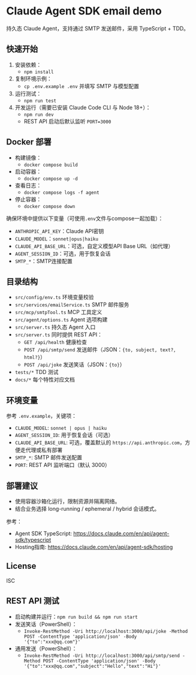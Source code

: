 # Claude Agent SDK email demo

持久态 Claude Agent，支持通过 SMTP 发送邮件，采用 TypeScript + TDD。

## 快速开始

1. 安装依赖：
   - `npm install`
2. 复制环境示例：
   - `cp .env.example .env` 并填写 SMTP 与模型配置
3. 运行测试：
   - `npm run test`
4. 开发运行（需要已安装 Claude Code CLI 与 Node 18+）：
   - `npm run dev`
   - REST API 启动后默认监听 `PORT=3000`

## Docker 部署

- 构建镜像：
  - `docker compose build`
- 启动容器：
  - `docker compose up -d`
- 查看日志：
  - `docker compose logs -f agent`
- 停止容器：
  - `docker compose down`

确保环境中提供以下变量（可使用`.env`文件与compose一起加载）：
- `ANTHROPIC_API_KEY`：Claude API密钥
- `CLAUDE_MODEL`：`sonnet|opus|haiku`
- `CLAUDE_API_BASE_URL`：可选，自定义模型API Base URL（如代理）
- `AGENT_SESSION_ID`：可选，用于恢复会话
- `SMTP_*`：SMTP连接配置

## 目录结构
- `src/config/env.ts` 环境变量校验
- `src/services/emailService.ts` SMTP 邮件服务
- `src/mcp/smtpTool.ts` MCP 工具定义
- `src/agent/options.ts` Agent 选项构建
- `src/server.ts` 持久态 Agent 入口
- `src/server.ts` 同时提供 REST API：
  - `GET /api/health` 健康检查
  - `POST /api/smtp/send` 发送邮件（JSON：`{to, subject, text?, html?}`）
  - `POST /api/joke` 发送笑话（JSON：`{to}`）
- `tests/*` TDD 测试
- `docs/*` 每个特性对应文档

## 环境变量
参考 `.env.example`，关键项：
- `CLAUDE_MODEL`: `sonnet | opus | haiku`
- `AGENT_SESSION_ID`: 用于恢复会话（可选）
- `CLAUDE_API_BASE_URL`: 可选，覆盖默认的 `https://api.anthropic.com`，方便走代理或私有部署
- `SMTP_*`: SMTP 邮件发送配置
- `PORT`: REST API 监听端口（默认 3000）

## 部署建议
- 使用容器沙箱化运行，限制资源并隔离网络。
- 结合业务选择 long-running / ephemeral / hybrid 会话模式。

参考：
- Agent SDK TypeScript: https://docs.claude.com/en/api/agent-sdk/typescript
- Hosting指南: https://docs.claude.com/en/api/agent-sdk/hosting

## License
ISC
## REST API 测试
- 启动构建并运行：`npm run build && npm run start`
- 发送笑话（PowerShell）：
  - `Invoke-RestMethod -Uri http://localhost:3000/api/joke -Method POST -ContentType 'application/json' -Body '{"to":"xxx@qq.com"}'`
- 通用发送（PowerShell）：
  - `Invoke-RestMethod -Uri http://localhost:3000/api/smtp/send -Method POST -ContentType 'application/json' -Body '{"to":"xxx@qq.com","subject":"Hello","text":"Hi"}'`
